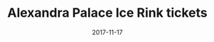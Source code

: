 ---
campaign-uuid: c-fa16e662-b5c1-4093-818c-a2bb528c3008
type: Offer
category: Music
date: 2017-11-17
end-date: 2017-12-21
disable-form: false
is_promoted: false
has_entry_page: false
extra-css: ""

logo-left-title: "See Tickets"
logo-left-href: "https://www.seetickets.com/tour/the-alexandra-palace-ice-rink"
logo-left-image: "seetickets-logo.png"

banner-img: "seeticketsalexanderpalace-main_image.jpg"
hero-header: "seetickets_offer_alexandrapalace"
competition-description: "Tis the season! Get skating in the Alexandra Palace Ice Rink in London. Prebook your tickets here!"
hero-subheader: ""

title: "Alexandra Palace Ice Rink tickets"
bg-image-hero: ""
bg-image-first: ""
bg-image-second: ""

section1-content: >
    <p>0</p>
    <p>0</p>
    <p>0</p>

section2-content: >
    <p>0</p>
    <p>0</p>
    <p>0</p>

entry-title: 
terms-confirmation: >
    
entry-content: >
    <p>0</p>
    <p>0</p>

---